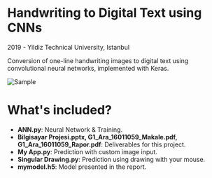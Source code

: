 # Handwriting to Digital Text using CNNs
2019 - Yildiz Technical University, Istanbul

Conversion of one-line handwriting images to digital text using convolutional neural networks, implemented with Keras.

![Sample](https://i.hizliresim.com/jltmqhr.PNG)

# What's included?
* **ANN.py**: Neural Network & Training.
* **Bilgisayar Projesi.pptx, G1_Ara_16011059_Makale.pdf, G1_Ara_16011059_Rapor.pdf**: Deliverables for this project.
* **My App.py**: Prediction with custom image input.
* **Singular Drawing.py**: Prediction using drawing with your mouse.
* **mymodel.h5**: Model presented in the report.
